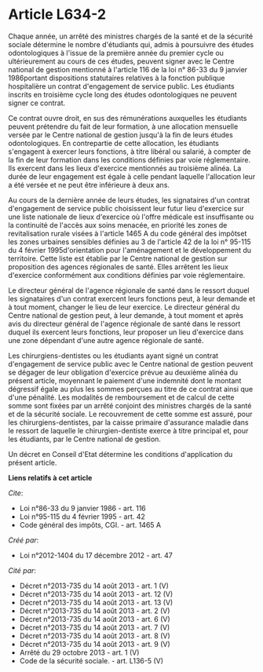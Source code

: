 # Article L634-2

Chaque année, un arrêté des ministres chargés de la santé et de la sécurité sociale détermine le nombre d'étudiants qui,
admis à poursuivre des études odontologiques à l'issue de la première année du premier cycle ou ultérieurement au cours de
ces études, peuvent signer avec le Centre national de gestion mentionné à l'article 116 de la loi n° 86-33 du 9 janvier
1986portant dispositions statutaires relatives à la fonction publique hospitalière un contrat d'engagement de service public.
Les étudiants inscrits en troisième cycle long des études odontologiques ne peuvent signer ce contrat. 

Ce contrat ouvre droit, en sus des rémunérations auxquelles les étudiants peuvent prétendre du fait de leur formation, à une
allocation mensuelle versée par le Centre national de gestion jusqu'à la fin de leurs études odontologiques. En contrepartie
de cette allocation, les étudiants s'engagent à exercer leurs fonctions, à titre libéral ou salarié, à compter de la fin de
leur formation dans les conditions définies par voie réglementaire. Ils exercent dans les lieux d'exercice mentionnés au
troisième alinéa. La durée de leur engagement est égale à celle pendant laquelle l'allocation leur a été versée et ne peut
être inférieure à deux ans. 

Au cours de la dernière année de leurs études, les signataires d'un contrat d'engagement de service public choisissent leur
futur lieu d'exercice sur une liste nationale de lieux d'exercice où l'offre médicale est insuffisante ou la continuité de
l'accès aux soins menacée, en priorité les zones de revitalisation rurale visées à l'article 1465 A du code général des
impôtset les zones urbaines sensibles définies au 3 de l'article 42 de la loi n° 95-115 du 4 février 1995d'orientation pour
l'aménagement et le développement du territoire. Cette liste est établie par le Centre national de gestion sur proposition
des agences régionales de santé. Elles arrêtent les lieux d'exercice conformément aux conditions définies par voie
réglementaire. 

Le directeur général de l'agence régionale de santé dans le ressort duquel les signataires d'un contrat exercent leurs
fonctions peut, à leur demande et à tout moment, changer le lieu de leur exercice. Le directeur général du Centre national de
gestion peut, à leur demande, à tout moment et après avis du directeur général de l'agence régionale de santé dans le ressort
duquel ils exercent leurs fonctions, leur proposer un lieu d'exercice dans une zone dépendant d'une autre agence régionale de
santé. 

Les chirurgiens-dentistes ou les étudiants ayant signé un contrat d'engagement de service public avec le Centre national de
gestion peuvent se dégager de leur obligation d'exercice prévue au deuxième alinéa du présent article, moyennant le paiement
d'une indemnité dont le montant dégressif égale au plus les sommes perçues au titre de ce contrat ainsi que d'une pénalité.
Les modalités de remboursement et de calcul de cette somme sont fixées par un arrêté conjoint des ministres chargés de la
santé et de la sécurité sociale. Le recouvrement de cette somme est assuré, pour les chirurgiens-dentistes, par la caisse
primaire d'assurance maladie dans le ressort de laquelle le chirurgien-dentiste exerce à titre principal et, pour les
étudiants, par le Centre national de gestion. 

Un décret en Conseil d'Etat détermine les conditions d'application du présent article.

**Liens relatifs à cet article**

_Cite_:

  - Loi n°86-33 du 9 janvier 1986 - art. 116
  - Loi n°95-115 du 4 février 1995 - art. 42
  - Code général des impôts, CGI. - art. 1465 A

_Créé par_:

  - Loi n°2012-1404 du 17 décembre 2012 - art. 47

_Cité par_:

  - Décret n°2013-735 du 14 août 2013 - art. 1 (V)
  - Décret n°2013-735 du 14 août 2013 - art. 12 (V)
  - Décret n°2013-735 du 14 août 2013 - art. 13 (V)
  - Décret n°2013-735 du 14 août 2013 - art. 2 (V)
  - Décret n°2013-735 du 14 août 2013 - art. 6 (V)
  - Décret n°2013-735 du 14 août 2013 - art. 7 (V)
  - Décret n°2013-735 du 14 août 2013 - art. 8 (V)
  - Décret n°2013-735 du 14 août 2013 - art. 9 (V)
  - Arrêté du 29 octobre 2013 - art. 1 (V)
  - Code de la sécurité sociale. - art. L136-5 (V)
